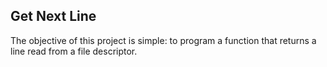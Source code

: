 ## Get Next Line
The objective of this project is simple: to program a function that returns a line read from a file descriptor.
